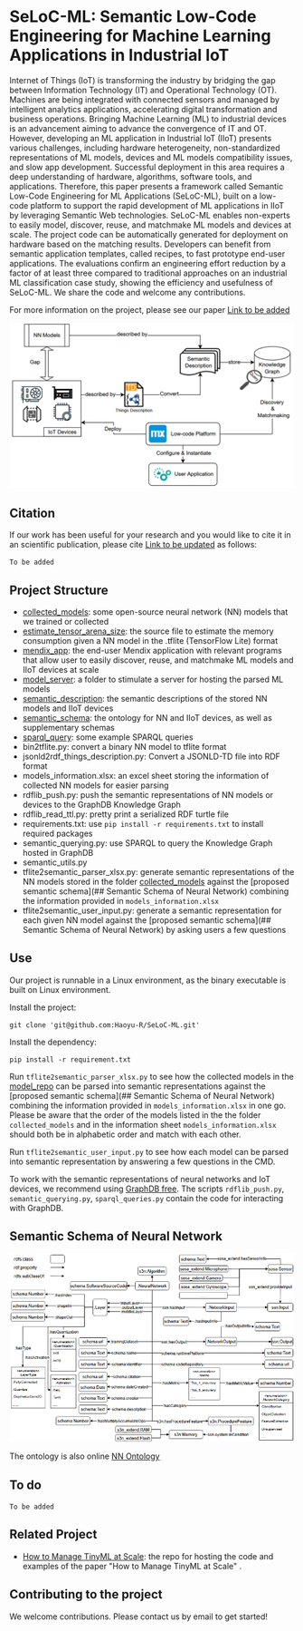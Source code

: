 # SeLoC-ML: Semantic Low-Code Engineering for Machine Learning Applications in Industrial IoT

Internet of Things (IoT) is transforming the industry by bridging the gap between Information Technology (IT) and Operational Technology (OT). Machines are being integrated with connected sensors and managed by intelligent analytics applications, accelerating digital transformation and business operations. Bringing Machine Learning (ML) to industrial devices is an advancement aiming to advance the convergence of IT and OT. However, developing an ML application in Industrial IoT (IIoT) presents various challenges, including hardware heterogeneity, non-standardized representations of ML models, devices and ML models compatibility issues, and slow app development. Successful deployment in this area requires a deep understanding of hardware, algorithms, software tools, and applications. Therefore, this paper presents a framework called Semantic Low-Code Engineering for ML Applications (SeLoC-ML), built on a low-code platform to support the rapid development of ML applications in IIoT by leveraging Semantic Web technologies. SeLoC-ML enables non-experts to easily model, discover, reuse, and matchmake ML models and devices at scale. The project code can be automatically generated for deployment on hardware based on the matching results. Developers can benefit from semantic application templates, called recipes, to fast prototype end-user applications. The evaluations confirm an engineering effort reduction by a factor of at least three compared to traditional approaches on an industrial ML classification case study, showing the efficiency and usefulness of SeLoC-ML. We share the code and welcome any contributions.

For more information on the project, please see our paper
[Link to be added](https://github.com/Haoyu-R/SeLoC-ML)

![Capture1.PNG](/_resources/Capture1.PNG)

## Citation
If our work has been useful for your research and you would like to cite it in an scientific publication, please cite [Link to be updated](https://github.com/Haoyu-R/SeLoC-ML) as follows:
```
To be added
```

## Project Structure
* [collected_models](https://github.com/Haoyu-R/SeLoC-ML/tree/main/collected_models): some open-source neural network (NN) models that we trained or collected
* [estimate_tensor_arena_size](https://github.com/Haoyu-R/SeLoC-ML/tree/main/estimate_tensor_arena_size): the source file to estimate the memory consumption given a NN model in the .tflite (TensorFlow Lite) format
* [mendix_app](https://github.com/Haoyu-R/SeLoC-ML/tree/main/mendix_app): the end-user Mendix application with relevant programs that allow user to easily discover, reuse, and matchmake ML models and IIoT devices at scale
* [model_server](https://github.com/Haoyu-R/SeLoC-ML/tree/main/model_server): a folder to stimulate a server for hosting the parsed ML models
* [semantic_description](https://github.com/Haoyu-R/SeLoC-ML/tree/main/semantic_description): the semantic descriptions of the stored NN models and IIoT devices
* [semantic_schema](https://github.com/Haoyu-R/SeLoC-ML/tree/main/semantic_schema): the ontology for NN and IIoT devices, as well as supplementary schemas
* [sparql_query](https://github.com/Haoyu-R/SeLoC-ML/tree/main/sparql_query): some example SPARQL queries
* bin2tflite.py: convert a binary NN model to tflite format
* jsonld2rdf_things_description.py: Convert a JSONLD-TD file into RDF format
* models_information.xlsx: an excel sheet storing the information of collected NN models for easier parsing
* rdflib_push.py: push the semantic representations of NN models or devices to the GraphDB Knowledge Graph
* rdflib_read_ttl.py: pretty print a serialized RDF turtle file
* requirements.txt: use `pip install -r requirements.txt` to install required packages
* semantic_querying.py: use SPARQL to query the Knowledge Graph hosted in GraphDB
* semantic_utils.py
* tflite2semantic_parser_xlsx.py: generate semantic representations of the NN models stored in the folder [collected_models](https://github.com/Haoyu-R/SeLoC-ML/tree/main/collected_models) against the [proposed semantic schema](## Semantic Schema of Neural Network) combining the information provided in `models_information.xlsx`
* tflite2semantic_user_input.py: generate a semantic representation for each given NN model against the [proposed semantic schema](## Semantic Schema of Neural Network) by asking users a few questions

## Use

Our project is runnable in a Linux environment, as the binary executable is built on Linux environment.

Install the project:

```
git clone 'git@github.com:Haoyu-R/SeLoC-ML.git'
```

Install the dependency:
```
pip install -r requirement.txt
```

Run `tflite2semantic_parser_xlsx.py` to see how the collected models in the [model_repo](https://github.com/Haoyu-R/SeLoC-ML/tree/main/collected_models) can be parsed into semantic representations against the [proposed semantic schema](## Semantic Schema of Neural Network) combining the information provided in `models_information.xlsx` in one go. Please be aware that the order of the models listed in the the folder `collected_models` and in the information sheet `models_information.xlsx` should both be in alphabetic order and match with each other.

Run `tflite2semantic_user_input.py` to see how each model can be parsed into semantic representation by answering a few questions in the CMD.

To work with the semantic representations of neural networks and IoT devices, we recommend using [GraphDB free](https://graphdb.ontotext.com/). The scripts `rdflib_push.py`, `semantic_querying.py`, `sparql_queries.py` contain the code for interacting with GraphDB.

## Semantic Schema of Neural Network

![Capture2.PNG](/_resources/Capture2.PNG)

The ontology is also online [NN Ontology](https://tinyml-schema-collab.github.io/)

## To do
```
To be added
```

## Related Project
* [How to Manage TinyML at Scale](https://github.com/Haoyu-R/How-to-Manage-TinyML-at-Scale): the repo for hosting the code and examples of the paper "How to Manage TinyML at Scale" .

## Contributing to the project

We welcome contributions. Please contact us by email to get started!
